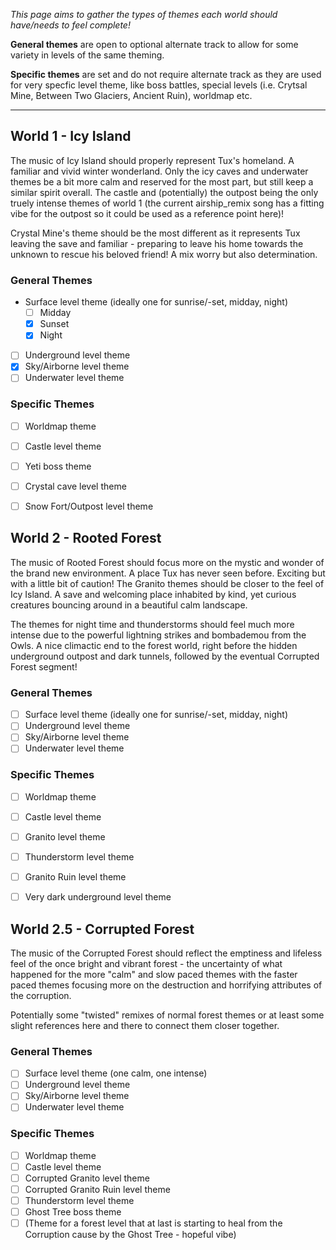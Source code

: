_This page aims to gather the types of themes each world should have/needs to feel complete!_

**General themes** are open to optional alternate track to allow for some variety in levels of the same theming.

**Specific themes** are set and do not require alternate track as they are used for very specfic level theme, like boss battles,
special levels (i.e. Crytsal Mine, Between Two Glaciers, Ancient Ruin), worldmap etc.

---

World 1 - Icy Island
--------------------

The music of Icy Island should properly represent Tux's homeland. A familiar and vivid winter wonderland.
Only the icy caves and underwater themes be a bit more calm and reserved for the most part, but still keep
a similar spirit overall. The castle and (potentially) the outpost being the only truely intense themes of
world 1 (the current airship_remix song has a fitting vibe for the outpost so it could be used as a reference point here)!

Crystal Mine's theme should be the most different as it represents Tux leaving the save and familiar -
preparing to leave his home towards the unknown to rescue his beloved friend! A mix worry but also determination.

### General Themes

- Surface level theme (ideally one for sunrise/-set, midday, night)
  - [ ] Midday
  - [x] Sunset
  - [x] Night

- [ ] Underground level theme
- [x] Sky/Airborne level theme
- [ ] Underwater level theme

### Specific Themes

- [ ] Worldmap theme
- [ ] Castle level theme
- [ ] Yeti boss theme
- [ ] Crystal cave level theme
- [ ] Snow Fort/Outpost level theme


World 2 - Rooted Forest
-----------------------

The music of Rooted Forest should focus more on the mystic and wonder of the brand new environment.
A place Tux has never seen before. Exciting but with a little bit of caution! The Granito themes
should be closer to the feel of Icy Island. A save and welcoming place inhabited by kind, yet curious
creatures bouncing around in a beautiful calm landscape.

The themes for night time and thunderstorms should feel much more intense due to the powerful lightning
strikes and bombademou from the Owls. A nice climactic end to the forest world, right before the hidden
underground outpost and dark tunnels, followed by the eventual Corrupted Forest segment!

### General Themes

- [ ] Surface level theme (ideally one for sunrise/-set, midday, night)
- [ ] Underground level theme
- [ ] Sky/Airborne level theme
- [ ] Underwater level theme

### Specific Themes

- [ ] Worldmap theme
- [ ] Castle level theme
- [ ] Granito level theme
- [ ] Thunderstorm level theme
- [ ] Granito Ruin level theme
- [ ] Very dark underground level theme


World 2.5 - Corrupted Forest
----------------------------

The music of the Corrupted Forest should reflect the emptiness and lifeless feel of the once bright and
vibrant forest - the uncertainty of what happened for the more "calm" and slow paced themes with the
faster paced themes focusing more on the destruction and horrifying attributes of the corruption.

Potentially some "twisted" remixes of normal forest themes or at least some slight references here and
there to connect them closer together.

### General Themes

- [ ] Surface level theme (one calm, one intense)
- [ ] Underground level theme
- [ ] Sky/Airborne level theme
- [ ] Underwater level theme

### Specific Themes

- [ ] Worldmap theme
- [ ] Castle level theme
- [ ] Corrupted Granito level theme
- [ ] Corrupted Granito Ruin level theme
- [ ] Thunderstorm level theme
- [ ] Ghost Tree boss theme
- [ ] (Theme for a forest level that at last is starting to heal from the Corruption cause by the Ghost Tree - hopeful vibe)
